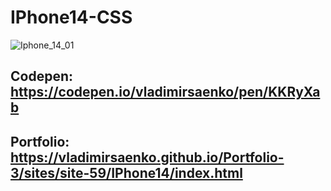 # IPhone14-CSS

![Iphone_14_01](https://user-images.githubusercontent.com/56477695/192147216-a2f291eb-8068-4b27-8c59-aafd7a7ff07b.jpg)

## Codepen: https://codepen.io/vladimirsaenko/pen/KKRyXab

## Portfolio: https://vladimirsaenko.github.io/Portfolio-3/sites/site-59/IPhone14/index.html
